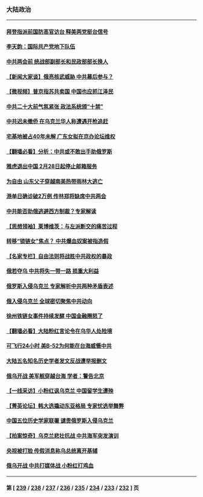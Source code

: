 ### 大陆政治
---
#### [拜登指派前国防高官访台 释美两党挺台信号](../../pages/ncid277/n13611693.md) 
#### [李天韵：国际共产党地下队伍](../../pages/ncid277/n13611808.md) 
#### [中共两会前 统战部副部长和民政部部长换人](../../pages/ncid277/n13611782.md) 
#### [【新闻大家谈】俄亮核武威胁 中共幕后参与？](../../pages/ncid277/n13611592.md) 
#### [【微视频】普京指苏共卖国 中国也应抓江泽民](../../pages/ncid277/n13611517.md) 
#### [中共二十大前气氛紧张 政法系统颁“十禁”](../../pages/ncid277/n13611216.md) 
#### [中共迟未撤侨 在乌克兰华人称遭遇开枪追赶](../../pages/ncid277/n13610558.md) 
#### [宅基地被占40年未解 广东女拟在京办论坛维权](../../pages/ncid277/n13610835.md) 
#### [【翻墙必看】分析：中共或不敢出手助俄罗斯](../../pages/ncid277/n13610432.md) 
#### [雅虎退出中国 2月28日起停止邮箱服务](../../pages/ncid277/n13610283.md) 
#### [为自由 山东父子穿越南美热带雨林大逃亡](../../pages/ncid277/n13609791.md) 
#### [港单日确诊破2万例 传林郑将缺席中共两会](../../pages/ncid277/n13610056.md) 
#### [中共能否助俄逃避西方制裁？专家解读](../../pages/ncid277/n13609307.md) 
#### [【思想领袖】莱博维茨：与左派断交的痛苦过程](../../pages/ncid277/n13594447.md) 
#### [转移“锁链女”焦点？ 中共爆血奴案被指造假](../../pages/ncid277/n13609320.md) 
#### [【名家专栏】自由法则将战胜中共政权的暴政](../../pages/ncid277/n13607993.md) 
#### [俄若夺乌 中共将失一带一路 损重大利益](../../pages/ncid277/n13608949.md) 
#### [俄罗斯入侵乌克兰 专家解析中共两种矛盾表述](../../pages/ncid277/n13607472.md) 
#### [俄入侵乌克兰 全球密切聚焦中共动向](../../pages/ncid277/n13608835.md) 
#### [徐州铁链女事件持续发酵 中国金融圈怒了](../../pages/ncid277/n13608596.md) 
#### [【翻墙必看】大陆粉红言论令在乌华人处险境](../../pages/ncid277/n13607930.md) 
#### [可飞行24小时 美B-52为何能在台海威慑中共](../../pages/ncid277/n13604018.md) 
#### [大陆五名知名历史学者发文反战遭举报删文](../../pages/ncid277/n13607901.md) 
#### [俄乌开战 美军舰穿越台海 学者：警告北京](../../pages/ncid277/n13607886.md) 
#### [【一线采访】小粉红讽乌克兰 中国留学生遭殃](../../pages/ncid277/n13607833.md) 
#### [【菁英论坛】韩大选撬动东亚格局 专家忧选举舞弊](../../pages/ncid277/n13607630.md) 
#### [中国五位历史学家联署 谴责俄罗斯入侵乌克兰](../../pages/ncid277/n13607631.md) 
#### [【拍案惊奇】乌克兰悲壮抗战 中共海军突发演训](../../pages/ncid277/n13607455.md) 
#### [央视被打脸 传假消息称乌总统离开基辅](../../pages/ncid277/n13607359.md) 
#### [俄乌开战 中共打媒体战 小粉红打鸡血](../../pages/ncid277/n13607295.md) 

---
#### 第 [ [239](./239.md) / [238](./238.md) / [237](./237.md) / [236](./236.md) / [235](./235.md) / [234](./234.md) / [233](./233.md) / [232](./232.md) ] 页
